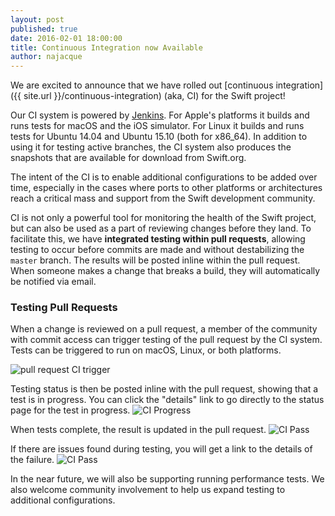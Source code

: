 ```yaml
---
layout: post
published: true
date: 2016-02-01 18:00:00
title: Continuous Integration now Available
author: najacque
---
```


We are excited to announce that we have rolled out [continuous integration]({{ site.url }}/continuous-integration) (aka, CI) for the Swift project!  

Our CI system is powered by [Jenkins](https://jenkins-ci.org).  For Apple's platforms it builds and runs tests for macOS and the iOS simulator.  For Linux it builds and runs tests for Ubuntu 14.04 and Ubuntu 15.10 (both for x86_64).  In addition to using it for testing active branches, the CI system also produces the snapshots that are available for download from Swift.org.

The intent of the CI is to enable additional configurations to be added over time, especially in the cases where ports to other platforms or architectures reach a critical mass and support from the Swift development community.

CI is not only a powerful tool for monitoring the health of the Swift project, but can also be used as a part of reviewing changes before they land.  To facilitate this, we have **integrated testing within pull requests**, allowing testing to occur before commits are made and without destabilizing the `master` branch. The results will be posted inline within the pull request.  When someone makes a change that breaks a build, they will automatically be notified via email.

### Testing Pull Requests

When a change is reviewed on a pull request, a member of the community with commit access can trigger testing of the pull request by the CI system.  Tests can be triggered to run on macOS, Linux, or both platforms.

![pull request CI trigger](../../continuous-integration/images/ci_pull_command.png)

Testing status is then be posted inline with the pull request, showing that a test is in progress.  You can click the "details" link to go directly to the status page for the test in progress.
![CI Progress](../../continuous-integration/images/ci_pending.png)

When tests complete, the result is updated in the pull request.
![CI Pass](../../continuous-integration/images/ci_pass.png)

If there are issues found during testing, you will get a link to the details of the failure.
![CI Pass](../../continuous-integration/images/ci_failure.png)


In the near future, we will also be supporting running performance tests.  We also welcome community involvement to help us expand testing to additional configurations.


  





